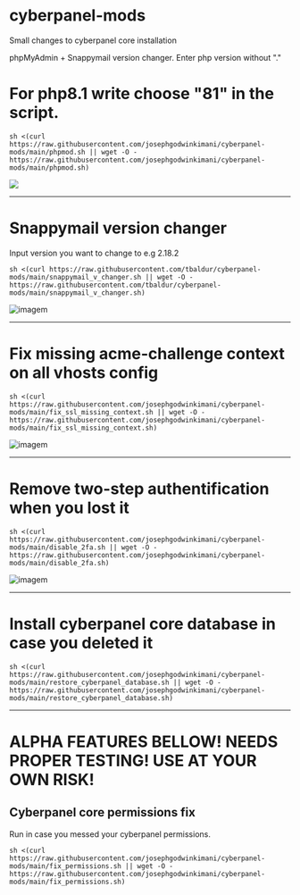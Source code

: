 # cyberpanel-mods
Small changes to cyberpanel core installation

phpMyAdmin + Snappymail version changer. Enter php version without "."

# For php8.1 write choose "81" in the script.
```
sh <(curl https://raw.githubusercontent.com/josephgodwinkimani/cyberpanel-mods/main/phpmod.sh || wget -O - https://raw.githubusercontent.com/josephgodwinkimani/cyberpanel-mods/main/phpmod.sh)
```
![](https://community.cyberpanel.net/uploads/default/original/2X/0/00feaa708386036ce807b7d7b67c57230f2dfe45.png)

______________________________

# Snappymail version changer
Input version you want to change to e.g 2.18.2
```
sh <(curl https://raw.githubusercontent.com/tbaldur/cyberpanel-mods/main/snappymail_v_changer.sh || wget -O - https://raw.githubusercontent.com/tbaldur/cyberpanel-mods/main/snappymail_v_changer.sh)
```
![imagem](https://user-images.githubusercontent.com/97204751/192609788-355a24ec-e0cf-407a-91b7-51bb4121e5f4.png)


______________________________

# Fix missing acme-challenge context on all vhosts config
```
sh <(curl https://raw.githubusercontent.com/josephgodwinkimani/cyberpanel-mods/main/fix_ssl_missing_context.sh || wget -O - https://raw.githubusercontent.com/josephgodwinkimani/cyberpanel-mods/main/fix_ssl_missing_context.sh)
```

![imagem](https://user-images.githubusercontent.com/97204751/186309709-30e11069-4833-4d05-b118-d7ba55960b56.png)

_____________________________
# Remove two-step authentification when you lost it
```
sh <(curl https://raw.githubusercontent.com/josephgodwinkimani/cyberpanel-mods/main/disable_2fa.sh || wget -O - https://raw.githubusercontent.com/josephgodwinkimani/cyberpanel-mods/main/disable_2fa.sh)
```

![imagem](https://user-images.githubusercontent.com/97204751/186309709-30e11069-4833-4d05-b118-d7ba55960b56.png)

_____________________________
# Install cyberpanel core database in case you deleted it
```
sh <(curl https://raw.githubusercontent.com/josephgodwinkimani/cyberpanel-mods/main/restore_cyberpanel_database.sh || wget -O - https://raw.githubusercontent.com/josephgodwinkimani/cyberpanel-mods/main/restore_cyberpanel_database.sh)
```

______________________________
# ALPHA FEATURES BELLOW! NEEDS PROPER TESTING! USE AT YOUR OWN RISK!
## Cyberpanel core permissions fix

Run in case you messed your cyberpanel permissions. 
```
sh <(curl https://raw.githubusercontent.com/josephgodwinkimani/cyberpanel-mods/main/fix_permissions.sh || wget -O - https://raw.githubusercontent.com/josephgodwinkimani/cyberpanel-mods/main/fix_permissions.sh)
```
